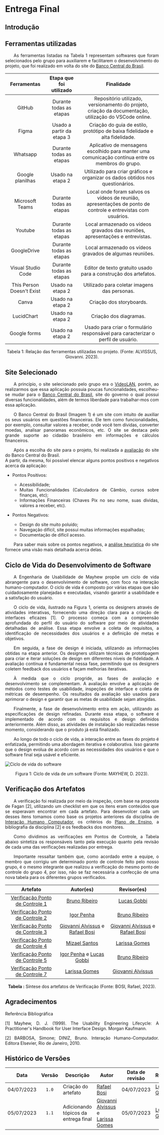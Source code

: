<div class="body" align="justify">

# Entrega Final 

## Introdução

<div align="justify">



</div>

## Ferramentas utilizadas

&emsp;&emsp;As ferramentas listadas na Tabela 1 representam softwares que foram selecionados pelo grupo para auxiliarem e facilitarem o desenvolvimento do projeto, que foi realizado em volta do site do [Banco Central do Brasil](https://www.bcb.gov.br/).

| Ferramentas | Etapa que foi utilizado | Finalidade |
| :-: | :-: | :-: | 
| GitHub | Durante todas as etapas | Repositório utilizado, versionamento do projeto, criação da documentação, utilização do VSCode online.|
| Figma | Usado a partir da etapa 3 | Criação do guia de estilo, protótipo de baixa fidelidade e alta fidelidade. |
| Whatsapp | Durante todas as etapas | Aplicativo de mensagens escolhido para manter uma comunicação contínua entre os membros do grupo. | 
| Google planilhas | Usado na etapa 2 | Utilizado para criar gráficos e organizar os dados obtidos nos questionários. |
| Microsoft Teams | Durante todas as etapas | Local onde foram salvos os vídeos de reunião, apresentações de ponto de controle e entrevistas com usuários. |
| Youtube | Durante todas as etapas | Local armazenado os vídeos gravados das reuniões, apresentações e entrevistas. |
| GoogleDrive | Durante todas as etapas | Local armazenado os vídeos gravados de algumas reuniões. |
| Visual Studio Code | Durante todas as etapas | Editor de texto gratuito usado para a construção dos artefatos. |
| This Person Doesn't Exist | Usado na etapa 2 | Utilizado para coletar imagens das personas. |
| Canva | Usado na etapa 2 | Criação dos storyboards. |
| LucidChart | Usado na etapa 2 | Criação dos diagramas. |
| Google forms | Usado na etapa 2 | Usado para criar o formulário responsável para caracterizar o perfil de usuário. |

<div align="center">
<p> Tabela 1: Relação das ferramentas utilizadas no projeto. (Fonte: ALVISSUS, Giovanni. 2023).</p>
</div>

## Site Selecionado

&emsp;&emsp;A princípio, o site selecionado pelo grupo era o [VideoLAN](https://www.videolan.org), porém, ao realizarmos que essa aplicação possuia poucas funcionalidades, escolheu-se mudar para o [Banco Central do Brasil](https://www.bcb.gov.br), site do governo o qual possui diversas funcionalidades, além de termos liberdade para trabalhar-mos com essa aplicação.

&emsp;&emsp;O Banco Central do Brasil (Imagem 1) é um site com intuito de auxiliar os seus usuários em questões financeiras. Ele tem como funcionalidades, por exemplo, consultar valores a receber, onde você tem dívidas, converter moedas, analisar panoramas econômicos, etc. O site se destaca pelo grande suporte ao cidadão brasileiro em informações e cálculos financeiros.

&emsp;&emsp;Após a escolha do site para o projeto, foi realizada a <a href="avaliacoes/avaliacaoBCB.md" target="_blank">avaliação</a> do site do Banco Central do Brasil.<br>
A partir, da mesma, foi possível elencar alguns pontos positivos e negativos acerca da aplicação:

- Pontos Positivos:
  - Acessibilidade;
  - Muitas Funcionalidades (Calculadora de Câmbio, cursos sobre finanças, etc);
  - Informações Financeiras (Chaves Pix no seu nome, suas dívidas, valores a receber, etc).

- Pontos Negativos:
  - Design do site muito poluído;
  - Navegação difícil, site possui muitas informações espalhadas;
  - Documentação de difícil acesso.

&emsp;&emsp;Para saber mais sobre os pontos negativos, a [análise heurística](avaliacoes/avaliacaoBCB.md) do site fornece uma visão mais detalhada acerca delas.

## Ciclo de Vida do Desenvolvimento de Software

&emsp;&emsp;A Engenharia de Usabilidade de Mayhew propõe um ciclo de vida abrangente para o desenvolvimento de software, com foco na interação humano-computador. O ciclo de vida é composto por várias etapas que são cuidadosamente planejadas e executadas, visando garantir a usabilidade e a satisfação do usuário.

&emsp;&emsp;O ciclo de vida, ilustrado na Figura 1, orienta os designers através de atividades interativas, fornecendo uma direção clara para a criação de interfaces eficazes [1]. O processo começa com a compreensão aprofundada do perfil do usuário do software por meio de atividades detalhadas de análise. Essa etapa envolve a coleta de requisitos, a identificação de necessidades dos usuários e a definição de metas e objetivos.

&emsp;&emsp;Em seguida, a fase de design é iniciada, utilizando as informações obtidas na etapa anterior. Os designers utilizam técnicas de prototipagem para criar e iterar soluções de design em diferentes níveis de fidelidade. A avaliação contínua é fundamental nessa fase, permitindo que os designers coletem feedback dos usuários e façam melhorias iterativas.

&emsp;&emsp;À medida que o ciclo progride, as fases de avaliação e desenvolvimento se complementam. A avaliação envolve a aplicação de métodos como testes de usabilidade, inspeções de interface e coleta de métricas de desempenho. Os resultados da avaliação são usados para aprimorar o design e garantir que as metas de usabilidade sejam atingidas.

&emsp;&emsp;Finalmente, a fase de desenvolvimento entra em ação, utilizando as especificações de design refinadas. Durante essa etapa, o software é implementado de acordo com os requisitos e design definidos anteriormente. Além disso, as atividades de instalação são realizadas nesse momento, considerando que o produto já está finalizado.

&emsp;&emsp;Ao longo de todo o ciclo de vida, a interação entre as fases do projeto é enfatizada, permitindo uma abordagem iterativa e colaborativa. Isso garante que o design evolua de acordo com as necessidades dos usuários e que o software final seja usável e eficiente.

<img src="https://raw.githubusercontent.com/Interacao-Humano-Computador/2023.1-VideoLAN/main/docs/img/entrega_final/ciclo-de-vida-mayhew.png" alt="Ciclo de vida do software" style="max-width: 100%; max-height: 100%;">

<div align="center">
<p> Figura 1: Ciclo de vida de um software (Fonte: MAYHEW, D. 2023).</p>
</div>

## Verificação dos Artefatos

<div align="justify">

&emsp;&emsp;A verificação foi realizada por meio da inspeção, com base na proposta de Fagan [2], utilizando um checklist em que os itens eram conteúdos que se esperavam encontrar em cada artefato. Para desenvolcer cada um desses itens tomamos como base os projetos anteriores da disciplina de [Interação Humano Computador](https://github.com/Interacao-Humano-Computador), os critérios do [Plano de Ensino](https://aprender3.unb.br/pluginfile.php/2523360/mod_resource/content/34/Plano_de_Ensino%20FIHC%20202301%20Turma%202.pdf), a bibliografia da disciplina [2] e os feedbacks dos monitores. 

&emsp;&emsp;Como dividimos as verificações em Pontos de Controle, a Tabela abaixo sintetiza os responsáveis tanto pela execução quanto pela revisão de cada uma das verificações realizadas por entrega. 

&emsp;&emsp;Importante ressaltar também que, como acordado entre a equipe, o membro que corrigiu um determinado ponto de controle feito pelo nosso grupo, é o mesmo integrante que realizou a verificação do mesmo ponto de controle do grupo 4, por isso, não se faz necessária a confecção de uma nova tabela para os diferentes grupos verificados.

</div>

| Artefato | Autor(es) | Revisor(es) |
| :----------------: | :-------: | :------: |
| [Verificação Ponto de Controle 1](https://interacao-humano-computador.github.io/2023.1-BancoCentral/#/verificacao/ponto_controle_1/cronograma) | [Bruno Ribeiro](https://github.com/BrunoRiibeiro) | [Lucas Gobbi](https://github.com/LucasBergholz) |
| [Verificação Ponto de Controle 2](https://interacao-humano-computador.github.io/2023.1-BancoCentral/#/verificacao/ponto_controle_2/perfil_usuario) |[Igor Penha](https://github.com/igorpenhaa) | [Bruno Ribeiro](https://github.com/BrunoRiibeiro) |
| [Verificação Ponto de Controle 3](https://interacao-humano-computador.github.io/2023.1-BancoCentral/#/verificacao/ponto_controle_3/caracteristicas_plataforma) | [Giovanni Alvissus](https://github.com/giovanni1106) e [Rafael Bosi](https://github.com/StrangeUnit28) | [Giovanni Alvissus](https://github.com/giovanni1106) e [Rafael Bosi](https://github.com/StrangeUnit28) |
| [Verificação Ponto de Controle 4](https://interacao-humano-computador.github.io/2023.1-BancoCentral/#/verificacao/ponto_controle_4/plan_aval_at) | [Mizael Santos](https://github.com/frmiza) | [Larissa Gomes](https://github.com/larigs) |
| [Verificação Ponto de Controle 5](https://interacao-humano-computador.github.io/2023.1-BancoCentral/#/verificacao/ponto_controle_5/resultados_at) | [Igor Penha](https://github.com/igorpenhaa) e [Lucas Gobbi](https://github.com/LucasBergholz) | [Bruno Ribeiro](https://github.com/BrunoRiibeiro) |
| [Verificação Ponto de Controle 7](https://interacao-humano-computador.github.io/2023.1-BancoCentral/#/verificacao/ponto_controle_7/resultados_pp) | [Larissa Gomes](https://github.com/larigs) | [Giovanni Alvissus](https://github.com/giovanni1106) |

<div align="center">
<p><b>Tabela :</b> Síntese dos artefatos de Verificação (Fonte: BOSI, Rafael, 2023).</p>
</div>

## Agradecimentos

<div align="justify>

&emsp;&emsp;Prezado Professor André Barros de Sales,

&emsp;&emsp;Nós do grupo 3 (Banco Central do Brasil) gostaríamos de expressar nossa profunda gratidão por todo o conhecimento e orientação que nos foi compartilhado durante o período em que fomos seus alunos na disciplina de Interação Humano Computador (IHC) na Universidade de Brasília. Suas aulas foram uma fonte inestimável de aprendizado e inspiração. Sua abordagem apaixonada e dedicada em transmitir os conceitos complexos de IHC de maneira clara e envolvente foi verdadeiramente notável. Além disso, sua expertise e experiência no campo tornaram as discussões em sala de aula ainda mais enriquecedoras. Agradecemos especialmente pela maneira como você incentivou o pensamento crítico e a participação ativa dos alunos. Suas atividades práticas e estudos de caso nos permitiram aplicar os conceitos teóricos em situações do mundo real, o que ampliou nossa compreensão e nos preparou para enfrentar os desafios práticos da área. Sua disponibilidade em esclarecer dúvidas e fornecer feedbacks construtivos foram fundamental para nosso progresso acadêmico. Sempre que buscamos sua orientação, você demonstrou paciência e compreensão, incentivando-nos a explorar novas perspectivas e a aprimorar nossas habilidades. Além de ser um excelente professor, você também é um exemplo de profissional comprometido e apaixonado pelo que faz. Por tudo isso, queremos expressar nossa mais profunda gratidão. Seu impacto em nossa jornada acadêmica e pessoal é inegável. Obrigado por nos guiar, desafiando-nos a alcançar nosso potencial máximo e por tornar a disciplina de IHC uma experiência tão enriquecedora. Desejo a você saúde, felicidade e sucesso contínuo em todos os seus empreendimentos. Temos certeza de que muitos outros estudantes terão a sorte de cruzar seu caminho e se beneficiar de sua sabedoria e dedicação.

</div>

## Referência Bibliográfica

[1] Mayhew, D. J. (1999). The Usability Engineering Lifecycle: A Practitioner's Handbook for User Interface Design. Morgan Kaufmann.

[2] BARBOSA, Simone; DINIZ, Bruno. Interação Humano-Computador. Editora Elsevier, Rio de Janeiro, 2010.

## Histórico de Versões 

| Data | Versão | Descrição | Autor | Data de revisão | Revisor |
|:------:|:--------:|-----------|-------|:---------:|-----------|
| 04/07/2023 | `1.0` | Criação do artefato | [Rafael Bosi](https://github.com/StrangeUnit28) | 04/07/2023 | [Lucas Gobbi](https://github.com/LucasBergholz) |
| 05/07/2023 | `1.1` | Adicionando tópicos da entrega final | [Giovanni Alvissus](https://github.com/giovanni1106) e [Larissa Gomes](https://github.com/larigs) | 05/07/2023 | [Lucas Gobbi](https://github.com/LucasBergholz) |

</div>
